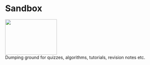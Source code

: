 # Sandbox

<p>
    <img src="https://raw.githubusercontent.com/rysharprules/Sandbox/master/sandbox.png" height="117" width="168">
    <br/>
    Dumping ground for quizzes, algorithms, tutorials, revision notes etc. 
</p>

##